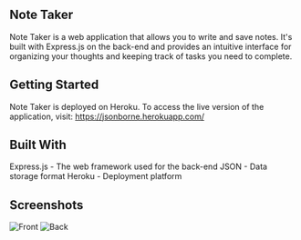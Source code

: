 ## Note Taker
Note Taker is a web application that allows you to write and save notes. It's built with Express.js on the back-end and provides an intuitive interface for organizing your thoughts and keeping track of tasks you need to complete.

## Getting Started
Note Taker is deployed on Heroku. To access the live version of the application, visit: https://jsonborne.herokuapp.com/

## Built With
Express.js - The web framework used for the back-end
JSON - Data storage format
Heroku - Deployment platform

## Screenshots
![Front](/public/assets/img/front.jpg)
![Back](/public/assets/img/back.jpg)
